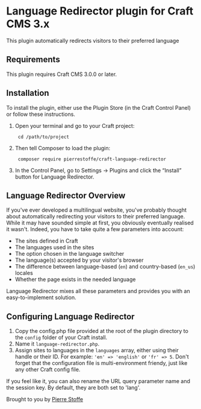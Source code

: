 # Language Redirector plugin for Craft CMS 3.x

This plugin automatically redirects visitors to their preferred language

## Requirements

This plugin requires Craft CMS 3.0.0 or later.

## Installation

To install the plugin, either use the Plugin Store (in the Craft Control Panel) or follow these instructions.

1. Open your terminal and go to your Craft project:

        cd /path/to/project

2. Then tell Composer to load the plugin:

        composer require pierrestoffe/craft-language-redirector

3. In the Control Panel, go to Settings → Plugins and click the “Install” button for Language Redirector.

## Language Redirector Overview

If you've ever developed a multilingual website, you've probably thought about automatically redirecting your visitors to their preferred language. While it may have sounded simple at first, you obviously eventually realised it wasn't. Indeed, you have to take quite a few parameters into account:
- The sites defined in Craft
- The languages used in the sites
- The option chosen in the language switcher
- The language(s) accepted by your visitor's browser
- The difference between language-based (`en`) and country-based (`en_us`) locales
- Whether the page exists in the needed language

Language Redirector mixes all these parameters and provides you with an easy-to-implement solution.

## Configuring Language Redirector

1. Copy the config.php file provided at the root of the plugin directory to the `config` folder of your Craft install.
2. Name it `language-redirector.php`.
3. Assign sites to languages in the `languages` array, either using their handle or their ID. For example: `'en' => 'english'` or `'fr' => 5`. Don't forget that the configuration file is multi-environment friendy, just like any other Craft config file.

If you feel like it, you can also rename the URL query parameter name and the session key. By default, they are both set to 'lang'.

Brought to you by [Pierre Stoffe](https://pierrestoffe.be)

